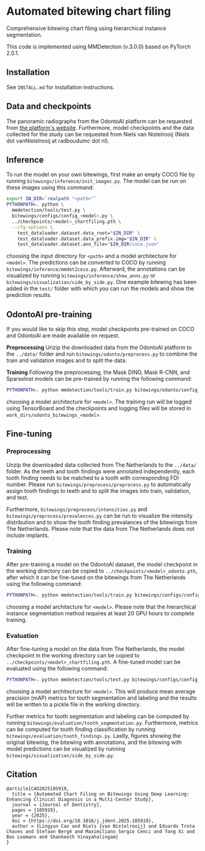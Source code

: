 # Automated bitewing chart filing

Comprehensive bitewing chart filing using hierarchical instance segmentation.

This code is implemented using MMDetection (v.3.0.0) based on PyTorch 2.0.1.


## Installation

See `INSTALL.md` for installation instructions.


## Data and checkpoints

The panoramic radiographs from the OdontoAI platform can be requested from [the platform's website](https://odontoai.com/). Furthermore, model checkpoints and the data collected for the study can be requested from Niels van Nistelrooij (Niels dot vanNistelrooij at radboudumc dot nl).


## Inference

To run the model on your own bitewings, first make an empty COCO file by running `bitewings/inference/init_images.py`. The model can be run on these images using this command:

```bash
export IN_DIR=`realpath "<path>"`
PYTHONPATH=. python \
  mmdetection/tools/test.py \
  bitewings/configs/config_<model>.py \
  ../checkpoints/<model>_chartfiling.pth \
  --cfg-options \
    test_dataloader.dataset.data_root="$IN_DIR" \
    test_dataloader.dataset.data_prefix.img="$IN_DIR" \
    test_dataloader.dataset.ann_file="$IN_DIR/coco.json"
```

choosing the input directory for `<path>` and a model architecture for `<model>`. The predictions can be converted to COCO by running `bitewings/inference/mmdet2coco.py`. Afterward, the annotations can be visualized by running `bitewings/inference/show_anns.py` or `bitewings/visualization/side_by_side.py`. One example bitewing has been added in the `test/` folder with which you can run the models and show the prediction results.


## OdontoAI pre-training

If you would like to skip this step, model checkpoints pre-trained on COCO and OdontoAI are made available on request.

**Preprocessing** Unzip the downloaded data from the OdontoAI platform to the `../data/` folder and run `bitewings/odonto/preprocess.py` to combine the train and validation images and to split the data.

**Training** Following the preprocessing, the Mask DINO, Mask R-CNN, and SparseInst models can be pre-trained by running the following command:

```bash
PYTHONPATH=. python mmdetection/tools/train.py bitewings/odonto/config_<model>.py
```

choosing a model architecture for `<model>`. The training run will be logged using TensorBoard and the checkpoints and logging files will be stored in `work_dirs/odonto_bitewings_<model>`.


## Fine-tuning

### Preprocessing

Unzip the downloaded data collected from The Netherlands to the `../data/` folder. As the teeth and tooth findings were annotated independently, each tooth finding needs to be matched to a tooth with corresponding FDI number. Please run `bitewings/preprocess/preprocess.py` to automatically assign tooth findings to teeth and to split the images into train, validation, and test.

Furthermore, `bitewings/preprocess/intensities.py` and `bitewings/preprocess/prevalences.py` can be run to visualize the intensity distribution and to show the tooth finding prevalances of the bitewings from The Netherlands. Please note that the data from The Netherlands does not include implants.


### Training

After pre-training a model on the OdontoAI dataset, the model checkpoint in the working directory can be copied to `../checkpoints/<model>_odonto.pth`, after which it can be fine-tuned on the bitewings from The Netherlands using the following command:

```bash
PYTHONPATH=. python mmdetection/tools/train.py bitewings/configs/config_<model>.py
```

choosing a model architecture for `<model>`. Please note that the hierarchical instance segmentation method requires at least 20 GPU hours to complete training.


### Evaluation

After fine-tuning a model on the data from The Netherlands, the model checkpoint in the working directory can be copied to `../checkpoints/<model>_chartfiling.pth`. A fine-tuned model can be evaluated using the following command:

```bash
PYTHONPATH=. python mmdetection/tools/test.py bitewings/configs/config_<model>.py ../checkpoints/<model>_chartfiling.pth
```

choosing a model architecture for `<model>`. This will produce mean average precision (mAP) metrics for tooth segmentation and labeling and the results will be written to a pickle file in the working directory.

Further metrics for tooth segmentation and labeling can be computed by running `bitewings/evaluation/tooth_segmentation.py`. Furthermore, metrics can be computed for tooth finding classification by running `bitewings/evaluation/tooth_findings.py`. Lastly, figures showing the original bitewing, the bitewing with annotations, and the bitewing with model predictions can be visualized by running `bitewings/visualization/side_by_side.py`.


## Citation

```
@article{CAO2025105919,
  title = {Automated Chart Filing on Bitewings Using Deep Learning: Enhancing Clinical Diagnosis in a Multi-Center Study},
  journal = {Journal of Dentistry},
  pages = {105919},
  year = {2025},
  doi = {https://doi.org/10.1016/j.jdent.2025.105919},
  author = {Lingyun Cao and Niels {van Nistelrooij} and Eduardo Trota Chaves and Stefaan Bergé and Maximiliano Sergio Cenci and Tong Xi and Bas Loomans and Shankeeth Vinayahalingam}
}
```
